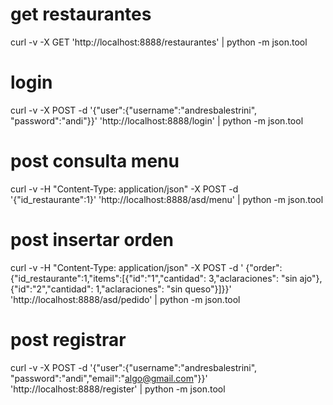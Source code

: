 # get restaurantes
curl -v -X GET 'http://localhost:8888/restaurantes' | python -m json.tool

# login
curl -v -X POST -d '{"user":{"username":"andresbalestrini", "password":"andi"}}' 'http://localhost:8888/login' | python -m json.tool

# post consulta menu
curl -v -H "Content-Type: application/json" -X POST -d '{"id_restaurante":1}' 'http://localhost:8888/asd/menu' | python -m json.tool

# post insertar orden
curl -v -H "Content-Type: application/json" -X POST -d '
{"order":{"id_restaurante":1,"items":[{"id":"1","cantidad": 3,"aclaraciones": "sin ajo"},{"id":"2","cantidad": 1,"aclaraciones": "sin queso"}]}}' 'http://localhost:8888/asd/pedido' | python -m json.tool

# post registrar
curl -v -X POST -d '{"user":{"username":"andresbalestrini", "password":"andi","email":"algo@gmail.com"}}' 'http://localhost:8888/register' | python -m json.tool